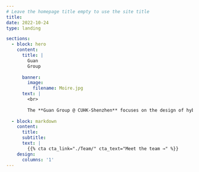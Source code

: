 ```yaml
---
# Leave the homepage title empty to use the site title
title:
date: 2022-10-24
type: landing

sections:
  - block: hero
    content:
      title: |
        Guan
        Group
        
      banner:
        image:
          filename: Moire.jpg
      text: |
        <br>
        
        The **Guan Group @ CUHK-Shenzhen** focuses on the design of hybrid nanophotonic architectures to manipulate light-matter interactions and to enable optical devices with new functionalities.
  
  - block: markdown
    content:
      title:
      subtitle:
      text: |
        {{% cta cta_link="./Team/" cta_text="Meet the team →" %}}
    design:
      columns: '1'
---
```

